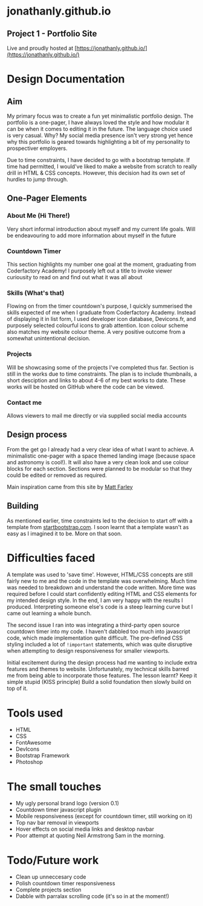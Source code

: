 # jonathanly.github.io
## Project 1 - Portfolio Site
Live and proudly hosted at [https://jonathanly.github.io/](https://jonathanly.github.io/)

# Design Documentation
## Aim

My primary focus was to create a fun yet minimalistic portfolio design. The portfolio is a one-pager, I have always loved the style and how modular it can be when it comes to editing it in the future. The language choice used is very casual. Why? My social media presence isn't very strong yet hence why this portfolio is geared towards highlighting a bit of my personality to prospectiver employers. 

Due to time constraints, I have decided to go with a bootstrap template. If time had permitted, I would've liked to make a website from scratch to really drill in HTML & CSS concepts. However, this decision had its own set of hurdles to jump through.

## One-Pager Elements
### About Me (Hi There!)

Very short informal introduction about myself and my current life goals. Will be endeavouring to add more information about myself in the future

### Countdown Timer

This section highlights my number one goal at the moment, graduating from Coderfactory Academy! I purposely left out a title to invoke viewer curiousity to read on and find out what it was all about

### Skills (What's that)

Flowing on from the timer countdown's purpose, I quickly summerised the skills expected of me when I graduate from Coderfactory Academy. Instead of displaying it in list form, I used developer icon database, Devicons.fr, and purposely selected colourful icons to grab attention. Icon colour scheme also matches my website colour theme. A very positive outcome from a somewhat unintentional decision.

### Projects

Will be showcasing some of the projects I've completed thus far. Section is still in the works due to time constraints.
The plan is to include thumbnails, a short desciption and links to about 4-6 of my best works to date. These works will be hosted on GitHub where the code can be viewed.

### Contact me

Allows viewers to mail me directly or via supplied social media accounts

## Design process

From the get go I already had a very clear idea of what I want to achieve. A minimalistic one-pager with a space themed landing image (because space and astronomy is cool!). It will also have a very clean look and use colour blocks for each section. Sections were planned to be modular so that they could be edited or removed as required.

Main inspiration came from this site by [Matt Farley](http://mattfarley.ca/)

## Building

As mentioned earlier, time constraints led to the decision to start off with a template from [startbootstrap.com](https://startbootstrap.com/). I soon learnt that a template wasn't as easy as I imagined it to be. More on that soon.

# Difficulties faced

A template was used to 'save time'. However, HTML/CSS concepts are still fairly new to me and the code in the template was overwhelming.
Much time was needed to breakdown and understand the code written. More time was required before I could start confidently editing HTML and CSS elements for my intended design style. In the end, I am very happy with the results I produced. Interpreting someone else's code is a steep learning curve but I came out learning a whole bunch.

The second issue I ran into was integrating a third-party open source countdown timer into my code. I haven't dabbled too much into javascript code, which made implementation quite difficult. The pre-defined CSS styling included a lot of `!important` statements, which was quite disruptive when attempting to design responsiveness for smaller viewports. 

Initial excitement during the design process had me wanting to include extra features and themes to website. Unfortunately, my technical skills barred me from being able to incorporate those features. 
The lesson learnt? Keep it simple stupid (KISS principle)
Build a solid foundation then slowly build on top of it.



# Tools used
- HTML
- CSS
- FontAwesome
- DevIcons
- Bootstrap Framework
- Photoshop

# The small touches
- My ugly personal brand logo (version 0.1)
- Countdown timer javascript plugin
- Mobile responsiveness (except for countdown timer, still working on it)
- Top nav bar removal in viewports
- Hover effects on social media links and desktop navbar 
- Poor attempt at quoting Neil Armstrong 5am in the morning.

# Todo/Future work
- Clean up unneccesary code
- Polish countdown timer responsiveness
- Complete projects section
- Dabble with parralax scrolling code (it's so in at the moment!)
